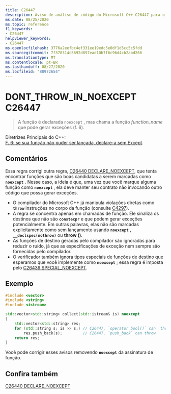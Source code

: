 ```yaml
---
title: C26447
description: Aviso de análise de código do Microsoft C++ C26447 para o caso de Diretrizes Principais do C++ F. 6.
ms.date: 08/25/2020
ms.topic: reference
f1_keywords:
- C26447
helpviewer_keywords:
- C26447
ms.openlocfilehash: 3776a2eefbc4ef331ee19edc5e0df1d5cc5c5fdd
ms.sourcegitcommit: 7f378314c5692d897ead10b7f6c96d4cb2abd266
ms.translationtype: MT
ms.contentlocale: pt-BR
ms.lasthandoff: 08/27/2020
ms.locfileid: "88972654"
---
```

# <a name="c26447-dont_throw_in_noexcept"></a>DONT_THROW_IN_NOEXCEPT C26447

> A função é declarada `noexcept` , mas chama a função *function_name* que pode gerar exceções (f. 6).

Diretrizes Principais do C++: \
[F. 6: se sua função não puder ser lançada, declare-a sem Except](https://github.com/isocpp/CppCoreGuidelines/blob/master/CppCoreGuidelines.md#f6-if-your-function-may-not-throw-declare-it-noexcept).

## <a name="remarks"></a>Comentários

Essa regra corrigi outra regra, [C26440 DECLARE_NOEXCEPT](c26440.md), que tenta encontrar funções que são boas candidatas a serem marcadas como **`noexcept`** . Nesse caso, a ideia é que, uma vez que você marque alguma função como **`noexcept`** , ela deve manter seu contrato não invocando outro código que possa gerar exceções.

- O compilador do Microsoft C++ já manipula violações diretas como **`throw`** instruções no corpo da função (consulte [C4297](/cpp/error-messages/compiler-warnings/compiler-warning-level-1-c4297)).
- A regra se concentra apenas em chamadas de função. Ele sinaliza os destinos que não são **`constexpr`** e que podem gerar exceções potencialmente. Em outras palavras, elas não são marcadas explicitamente como sem lançamento usando **`noexcept`** , **`__declspec(nothrow)`** ou **throw ()**.
- As funções de destino geradas pelo compilador são ignoradas para reduzir o ruído, já que as especificações de exceção nem sempre são fornecidas pelo compilador.
- O verificador também ignora tipos especiais de funções de destino que esperamos que você implemente como **`noexcept`** ; essa regra é imposta pelo [C26439 SPECIAL_NOEXCEPT](c26439.md).

## <a name="example"></a>Exemplo

```cpp
#include <vector>
#include <string>
#include <istream>

std::vector<std::string> collect(std::istream& is) noexcept 
{
    std::vector<std::string> res;
    for (std::string s; is >> s;) // C26447, `operator bool()` can  throw, std::string's allocator can throw
        res.push_back(s);         // C26447, `push_back` can throw
    return res;
}
```

Você pode corrigir esses avisos removendo **`noexcept`** da assinatura de função.

## <a name="see-also"></a>Confira também

[C26440 DECLARE_NOEXCEPT](c26440.md)
